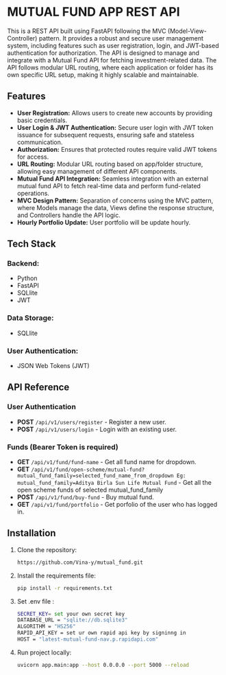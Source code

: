 # MUTUAL FUND APP REST API

This is a REST API built using FastAPI following the MVC (Model-View-Controller) pattern. It provides a robust and secure user management system, including features such as user registration, login, and JWT-based authentication for authorization. The API is designed to manage and integrate with a Mutual Fund API for fetching investment-related data.
The API follows modular URL routing, where each application or folder has its own specific URL setup, making it highly scalable and maintainable.   

## Features

- __User Registration:__ Allows users to create new accounts by providing basic credentials.
- __User Login & JWT Authentication:__ Secure user login with JWT token issuance for subsequent requests, ensuring safe and stateless communication.
- __Authorization:__ Ensures that protected routes require valid JWT tokens for access.
- __URL Routing:__ Modular URL routing based on app/folder structure, allowing easy management of different API components.
- __Mutual Fund API Integration:__ Seamless integration with an external mutual fund API to fetch real-time data and perform fund-related operations.
- __MVC Design Pattern:__ Separation of concerns using the MVC pattern, where Models manage the data, Views define the response structure, and Controllers handle the API logic.
- __Hourly Portfolio Update:__ User portfolio will be update hourly.

## Tech Stack

### Backend:
- Python
- FastAPI
- SQLlite
- JWT

### Data Storage:
- SQLlite

### User Authentication:
- JSON Web Tokens (JWT)

## API Reference

### User Authentication

- **POST** `/api/v1/users/register` - Register a new user.
- **POST** `/api/v1/users/login` - Login with an existing user.


### Funds (Bearer Token is required)

- **GET** `/api/v1/fund/fund-name` - Get all fund name for dropdown.
- **GET** `/api/v1/fund/open-scheme/mutual-fund?mutual_fund_family=selected_fund_name_from_dropdown Eg: mutual_fund_family=Aditya Birla Sun Life Mutual Fund` - Get all the open scheme funds of selected mutual_fund_family
- **POST** `/api/v1/fund/buy-fund` - Buy mutual fund.
- **GET** `/api/v1/fund/portfolio` - Get porfolio of the user who has logged in. 


## Installation

1. Clone the repository:
   ```sh
   https://github.com/Vina-y/mutual_fund.git
2. Install the requirements file:
    ```sh
   pip install -r requirements.txt
3. Set .env file :
    ```sh
   SECRET_KEY= set your own secret key
   DATABASE_URL = "sqlite://db.sqlite3"
   ALGORITHM = "HS256"
   RAPID_API_KEY = set ur own rapid api key by signinng in
   HOST = "latest-mutual-fund-nav.p.rapidapi.com"
4. Run project locally:
   ```sh
   uvicorn app.main:app --host 0.0.0.0 --port 5000 --reload
    
